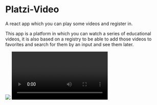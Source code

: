 # Platzi-Video
A react app which you can play some videos and register in.

This app is a platform in which you can watch a series of educational videos, it is also based on a registry to be able to add those videos to favorites and search for them by an input and see them later.

<img src="https://i.imgur.com/zwXUZCH.png" />

<video src="https://imgur.com/iTi87zG" />

- React

- Jsx

- Css

- Gravatar

- React Router

- Redux

<img src="https://i.imgur.com/my5hWni.png" />

The web application is spa that means that the pages do not reload when changing tabs because a dependency was used as a react-router and with the help of gravatar we can do a registration session for each user.
In addition, the data management is based on the flux architecture with the help of redux and with a small api that contains all the data.
